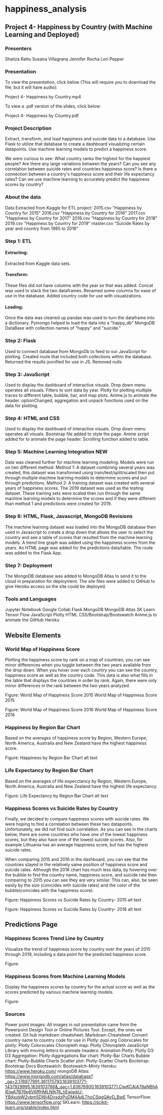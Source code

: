# happiness_analysis
## Project 4- Happiness by Country (with Machine Learning and Deployed)

### Presenters
Shailza Rattu
Susana Villagrana
Jennifer Rocha
Lori Pepper

### Presentation
To view the presentation, click below (This will require you to download the file, but it will have audio):

Project 4- Happiness by Country.mp4

To view a .pdf version of the slides, click below:

Project 4- Happiness by Country.pdf

### Project Description
Extract, transform, and load happiness and suicide data to a database. Use Flask to utilize that database to create a dashboard visualizing certain datapoints.  Use machine learning models to predict a happiness score.  

We were curious to see:
What country ranks the highest for the happiest people?
Are there any large variations between the years?
Can you see any correlation between suicide rates and countries happiness score?
Is there a connection between a country's happiness score and their life expectancy rates?
Can we use machine learning to accurately predict the happiness scores by country?

### About the data
Data Extracted from Kaggle for ETL project:
2015.csv "Happiness by Country for 2015"
2016.csv "Happiness by Country for 2016"
2017.csv "Happiness by Country for 2017"
2018.csv "Happiness by Country for 2018"
2019.csv "Happiness by Country for 2019"
master.csv "Suicide Rates by year and country from 1985 to 2016"

### Step 1: ETL
#### Extracting:
Extracted from Kaggle data sets.

#### Transform:
These files did not have columns with the year so that was added.
Concat was used to stack the two dataframes. 
Renamed some columns for ease of use in the database.
Added country code for use with visualizations.

#### Loading:
Once the data was cleaned up pandas was used to turn the dataframe into a dictionary. Pymongo helped to load the data into a "happy_db" MongoDB DataBase with collection names of "happy" and "suicide."

### Step 2: Flask
Used to connect database from MongoDb to feed to our JavaScript for plotting.
Created route that included both collections within the database.
Returned the results jsonified for use in JS.
Removed nulls

### Step 3: JavaScript
Used to display the dashboard of interactive visuals.
Drop down menu operates all visuals.
Filters to sort data by year.
Plotly for plotting multiple traces to different table, bubble, bar, and map plots.
Anime.js to animate the header.
optionChanged, aggregation and unpack functions used on the data for plotting.

### Step 4: HTML and CSS
Used to display the dashboard of interactive visuals.​
Drop down menu operates all visuals.​
Bootstrap file added to style the page.​
Anime script added for to animate the page header.​
Scrolling function added to table.

### Step 5: Machine Learning Integration ********NEW********
Data was cleaned further for machine learning modeling.
Models were run on two different method:
Method 1:
A dataset combining several years was created, this dataset was transformed using train/test/split/scaled then put through multiple machine learning models to determine scores and put through predictions.
Method 2: 
A training dataset was created with several years of happiness scores.  The 2019 dataset was used as the testing dataset.  These training sets were scaled then run through the same machine learning models to determine the scores and if they were different than method 1 and predictions were created for 2019.

### Step 6: HTML, Flask, Javascript, MongoDB Revisions
The machine learning dataset was loaded into the MongoDB database then used in Javascript to create a drop down that allows the user to select the country and see a table of scores that resulted from the machine learning models.
A trend line graph was added using the happiness scores from the years.
An HTML page was added for the predictions data/table.
The route was added to the Flask App.

### Step 7: Deployment
The MongoDB database was added to MongoDB Atlas to send it to the cloud in preparation for deployment.
The site files were added to GitHub to give Heroku access so the site could be deployed. 

### Tools and Languages
Jupyter Notebook
Google Collab
Flask
MongoDB
MongoDB Atlas
SK Learn
Tensor Flow
JavaScript
Plotly
HTML
CSS/Bootstrap/Bootswatch
Anime.js to animate the 
GitHub
Heroku

## Website Elements
### World Map of Happiness Score
Plotting the happiness score by rank on a map of countries, you can see minor differences when you toggle between the two years available from the drop down. When you hover over each country you can see the country, happiness score as well as the country code. This data is also what fills in the table that displays the countries in order by rank. Again, there were only minor differences in the rank between the two years analyzed.

Figure: World Map of Happiness Score 2015
World Map of Happiness Score 2015

Figure: World Map of Happiness Score 2016
World Map of Happiness Score 2016

### Happiness by Region Bar Chart
Based on the averages of happiness score by Region, Western Europe, North America, Australia and New Zealand have the highest happiness score.

Figure: Happiness by Region Bar Chart
alt text

### Life Expectancy by Region Bar Chart
Based on the averages of life expecctancy by Region, Western Europe, North America, Australia and New Zealand have the highest life expectancy.

Figure: Life Expectancy by Region Bar Chart
alt text

### Happiness Scores vs Suicide Rates by Country
Finally, we decided to compare happiness scores with suicide rates. We were hoping to find a correlation between these two datapoints. Unfortunately, we did not find such correlation. As you can see in the charts below, there are some countries who have one of the lowest happiness scores, but they also have one of the lowest suicide scores. Also, for example Lithuania has an average happiness score, but has the highest suicide rates.

When comparing 2015 and 2016 in the dashboard, you can see that the countries stayed in the relatively same position of happiness score and suicide rates. Although the 2016 chart has much less data, by hovering over the bubble to find the country name, happiness score, and suicide rate then comparing to 2015 you can see they are very similar. This can, also, be seen easily by the size (coincides with suicide rates) and the color of the bubble(coincides with the happiness score).

Figure: Happiness Scores vs Suicide Rates by Country- 2015
alt text

Figure: Happiness Scores vs Suicide Rates by Country- 2016
alt text

## Predictions Page
### Happiness Scores Trend Line by Country
Visualize the trend of happiness score by country over the years of 2015 through 2019, including a data point for the predicted happiness score. 

Figure: 

### Happiness Scores from Machine Learning Models
Display the happiness scores by country for the actual score as well as the scores predicted by various machine learning models.

Figure: 

### Sources
Power point images: All images in out presentation came from the Powerpoint Design Tool or Online Pictures Tool. Except, the ones we created.
Git hub markdown cheatsheet: Markdown Cheatsheet
Convert country name to country code for use in Plotly: pypi.org
Colorscales for plotly: Plotly Colorscales
Choropleth map: Plotly Chloropleth
JavaScript Library with moving letters to animate headers: Animation
Plotly: Plotly
D3: D3
Aggregation: Plotly-Aggregations
Bar chart: Plotly-Bar Charts
Bubble chart: Plotly-Bubble Charts
Scatter plot: Plotly-Scatter Charts
Bootstrap: Bootstrap Docs
Bootswatch: Bootswatch-Minty
Heroku: https://www.heroku.com/
mongoDB Atlas: https://www.mongodb.com/atlas/database?_ga=2.176877991.361175793.1639103771-1437929995.1639103766&_gac=1.83676900.1639103771.CjwKCAiA78aNBhAlEiwA7B76p6V6ffHMLN9j76_hEwiwkU-YBAxxbW2vbm5DWi4DvsdzPuDM4AdLThoCSqgQAvD_BwE
TensorFlow: https://www.tensorflow.org/
SKLearn: https://scikit-learn.org/stable/index.html
